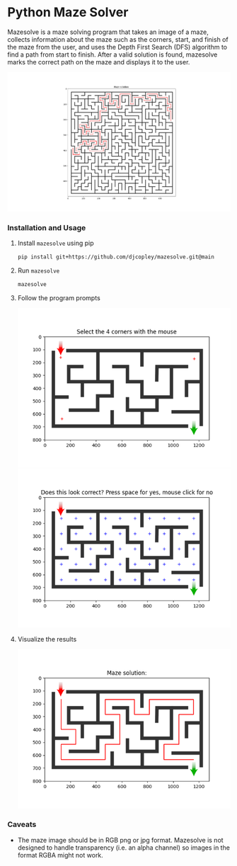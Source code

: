 # Python Maze Solver

Mazesolve is a maze solving program that takes an image of a maze, collects information about the maze such as the corners,
start, and finish of the maze from the user, and uses the Depth First Search (DFS) algorithm to find a path from
start to finish. After a valid solution is found, mazesolve marks the correct path on the maze and displays it to the
user.

![](assets/image3.png)

### Installation and Usage

1. Install `mazesolve` using pip

    ```bash
    pip install git+https://github.com/djcopley/mazesolve.git@main
    ```
2. Run `mazesolve`

    ```bash
    mazesolve
    ```
3. Follow the program prompts

    ![](assets/image2.png)
    ![](assets/image4.png)

4. Visualize the results

   ![](assets/image1.png)

### Caveats

- The maze image should be in RGB png or jpg format. Mazesolve is not designed to handle transparency (i.e. an alpha
channel) so images in the format RGBA might not work.

